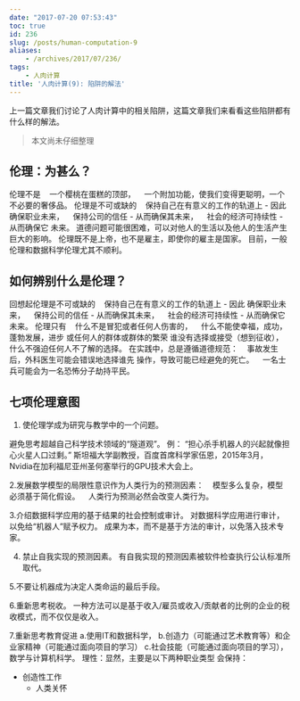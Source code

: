 ```yaml
---
date: "2017-07-20 07:53:43"
toc: true
id: 236
slug: /posts/human-computation-9
aliases:
    - /archives/2017/07/236/
tags:
    - 人肉计算
title: '人肉计算(9): 陷阱的解法'
---
```


上一篇文章我们讨论了人肉计算中的相关陷阱，这篇文章我们来看看这些陷阱都有什么样的解法。


<!--more-->

> 本文尚未仔细整理

## 伦理：为甚么？

伦理不是
   一个樱桃在蛋糕的顶部，
   一个附加功能，使我们变得更聪明，一个不必要的奢侈品。
伦理是不可或缺的
   保持自己在有意义的工作的轨道上 - 因此
确保职业未来，
   保持公司的信任 - 从而确保其未来，
   社会的经济可持续性 - 从而确保它
未来。
道德问题可能很困难，可以对他人的生活以及他人的生活产生巨大的影响。
伦理既不是上帝，也不是雇主，即使你的雇主是国家。
目前，一般伦理和数据科学伦理尤其不顺利。

## 如何辨别什么是伦理？

回想起伦理是不可或缺的
   保持自己在有意义的工作的轨道上 - 因此
确保职业未来，
   保持公司的信任 - 从而确保其未来，
   社会的经济可持续性 - 从而确保它
未来。
伦理只有
   什么不是冒犯或者任何人伤害的，
   什么不能使幸福，成功，蓬勃发展，进步
或任何人的群体或群体的繁荣
谁没有选择或接受（想到征收），
   什么不强迫任何人不了解的选择。
在实践中，总是遵循道德规范：
   事故发生后，外科医生可能会错误地选择谁先
操作，导致可能已经避免的死亡。
   一名士兵可能会为一名恐怖分子劫持平民。

## 七项伦理意图

1. 使伦理学成为研究与教学中的一个问题。

避免思考超越自己科学技术领域的“隧道观”。
例：
“担心杀手机器人的兴起就像担心火星人口过剩。”
斯坦福大学副教授，百度首席科学家伍恩，2015年3月，Nvidia在加利福尼亚州圣何塞举行的GPU技术大会上。

2.发展数学模型的局限性意识作为人类行为的预测因素：
   模型多么复杂，模型必须基于简化假设。
   人类行为预测必然会改变人类行为。

3.介绍数据科学应用的基于结果的社会控制或审计。
对数据科学应用进行审计，以免给“机器人”赋予权力。
成果为本，而不是基于方法的审计，以免落入技术专家。

4. 禁止自我实现的预测因素。
   有自我实现的预测因素被软件检查执行公认标准所取代。

5.不要让机器成为决定人类命运的最后手段。

6.重新思考税收。
一种方法可以是基于收入/雇员或收入/贡献者的比例的企业的税收模式，而不仅仅是收入。

7.重新思考教育促进
  a.使用IT和数据科学，
  b.创造力（可能通过艺术教育等）和企业家精神（可能通过面向项目的学习）
  c.社会技能（可能通过面向项目的学习），
数学与计算机科学。
理性：显然，主要是以下两种职业类型
会保持：
- 创造性工作
  - 人类关怀